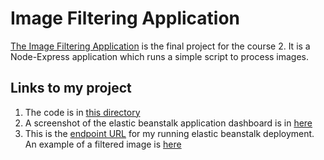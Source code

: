 # Image Filtering Application

[The Image Filtering Application](https://github.com/Taufi/udacity-cloud-developer-c2-project) is the final project for the course 2. It is a Node-Express application which runs a simple script to process images.

## Links to my project

1. The code is in [this directory](https://github.com/Taufi/udacity-cloud-developer-c2-project) 
2. A screenshot of the elastic beanstalk application dashboard is in [here](https://github.com/Taufi/udacity-cloud-developer-c2-project/blob/master/deployment_screenshots/Screenshot_Elastic_Beanstalk_Dashboard)
3. This is the [endpoint URL](http://udacity-cloud-developer-c2-project-dev.us-east-2.elasticbeanstalk.com) for my running elastic beanstalk deployment. An example of a filtered image is [here](http://udacity-cloud-developer-c2-project-dev.us-east-2.elasticbeanstalk.com/filteredimage?image_url=https://homepages.cae.wisc.edu/~ece533/images/watch.png)


